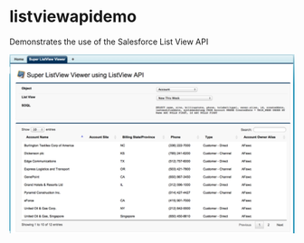 listviewapidemo
===============

Demonstrates the use of the Salesforce List View API

![Alt text](/images/screenshot.png "Optional title")
